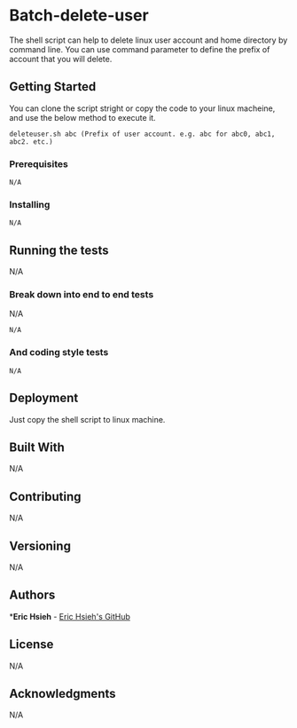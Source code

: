 # Batch-delete-user

The shell script can help to delete linux user account and home directory by command line. You can use command parameter to define the prefix of account that you will delete.

## Getting Started

You can clone the script stright or copy the code to your linux macheine, and use the below method to execute it.
```
deleteuser.sh abc (Prefix of user account. e.g. abc for abc0, abc1, abc2. etc.)
```

### Prerequisites

```
N/A
```

### Installing

```
N/A
```

## Running the tests

N/A

### Break down into end to end tests

N/A

```
N/A
```

### And coding style tests

```
N/A
```

## Deployment

Just copy the shell script to linux machine.

## Built With

N/A

## Contributing

N/A

## Versioning

N/A

## Authors

***Eric Hsieh** - [Eric Hsieh's GitHub](https://github.com/EricHsieh0806)

## License

N/A

## Acknowledgments

N/A
